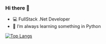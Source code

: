 ### Hi there 👋
- 💻 FullStack .Net Developer
- 🌱 I’m always learning something in Python

[![Top Langs](https://github-readme-stats.vercel.app/api/top-langs/?username=relson)](https://github.com/anuraghazra/github-readme-stats)
